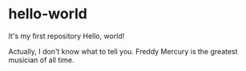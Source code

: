 # hello-world
It's my first repository
Hello, world!

Actually, I don't know what to tell you.
Freddy Mercury is the greatest musician of all time.
